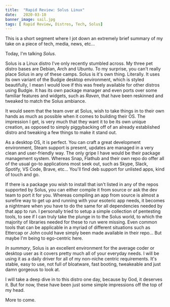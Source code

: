 ```yaml
---
title:  "Rapid Review: Solus Linux"
date:   2020-03-10
banner_image: sail.jpg
tags: [ Rapid Review, Distros, Tech, Solus]
---
```


This is a short segment where I jot down an extremely brief summary of my take on a piece of tech, media, news, etc… 

Today, I'm talking *Solus*.

<!--more-->

Solus is a Linux distro I've only recently stumbled across. My three pet distro bases are Debian, Arch and Ubuntu. To my surprise, you can't really place Solus in any of these camps. Solus is it's own thing. Literally. It uses its own variant of the Budgie desktop environment, which is styled beautifully, I mean I would love if this was freely available for other distros using Budgie. It has its own package manager and even ports over some familiar features and widgets, such as _Raven_, that have been reskinned and tweaked to match the Solus ambiance.

It would seem that the team over at Solus, wish to take things in to their own hands as much as possible when it comes to building their OS. The impression I get, is very much that they want it to be its own unique creation, as opposed to simply piggybacking off of an already established distro and tweaking a few things to make it stand out. 

As a desktop OS, it is perfect. You can craft a great development environment, Steam support is present, updates are managed in a very clean and user-friendly way. The only gripe I have would be their package management system. Whereas Snap, Flathub and their own repo do offer all of the usual go-to applications most seek out, such as Skype, Slack, Spotify, VS Code, Brave, etc… You'll find deb support for unlisted apps, kind of touch and go. 

If there is a package you wish to install that isn't listed in any of the repos supported by Solus, you can either compile it from source or ask the dev team to port it for you. Whereas compiling an app from source is almost a surefire way to get up and running with your esoteric app needs, it becomes a nightmare when you have to do the same for all dependencies needed by that app to run. I personally tried to setup a simple collection of pentesting tools, to see if I can truly take the plunge in to the Solus world, to which the majority of libraries needed for these to run were missing. Even common tools that can be applicable in a myriad of different situations such as Ettercap or John could have simply been made available in their repo… But maybe I'm being to ego-centric here. 

*In summary*, Solus is an excellent environment for the average coder or desktop user as it covers pretty much all of your everyday needs. I will be using it as a daily driver for all of my non-niche centric requirements. It's stable, easy to use, not full of bloatware, fast booting, tweakeable and just damn gorgeous to look at. 

I will take a deep dive in to this distro one day, because by God, it deserves it. But for now, these have been just some simple impressions off the top of my head. 


More to come.
